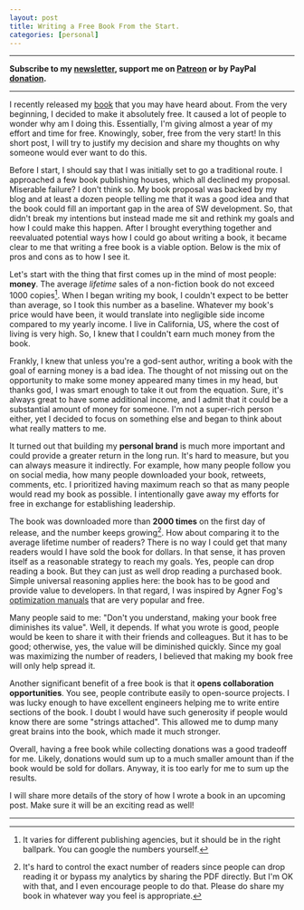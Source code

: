 ```yaml
---
layout: post
title: Writing a Free Book From the Start.
categories: [personal]
---
```


------
**Subscribe to my [newsletter](https://mailchi.mp/4eb73720aafe/easyperf), support me on [Patreon](https://www.patreon.com/dendibakh) or by PayPal [donation](https://www.paypal.com/cgi-bin/webscr?cmd=_donations&business=TBM3NW8TKTT34&currency_code=USD&source=url).**

------

I recently released my [book](https://book.easyperf.net/perf_book) that you may have heard about. From the very beginning, I decided to make it absolutely free. It caused a lot of people to wonder why am I doing this. Essentially, I'm giving almost a year of my effort and time for free. Knowingly, sober, free from the very start! In this short post, I will try to justify my decision and share my thoughts on why someone would ever want to do this.

Before I start, I should say that I was initially set to go a traditional route. I approached a few book publishing houses, which all declined my proposal. Miserable failure? I don't think so. My book proposal was backed by my blog and at least a dozen people telling me that it was a good idea and that the book could fill an important gap in the area of SW development. So, that didn't break my intentions but instead made me sit and rethink my goals and how I could make this happen. After I brought everything together and reevaluated potential ways how I could go about writing a book, it became clear to me that writing a free book is a viable option. Below is the mix of pros and cons as to how I see it.

Let's start with the thing that first comes up in the mind of most people: **money**. The average *lifetime* sales of a non-fiction book do not exceed 1000 copies[^1]. When I began writing my book, I couldn't expect to be better than average, so I took this number as a baseline. Whatever my book's price would have been, it would translate into negligible side income compared to my yearly income. I live in California, US, where the cost of living is very high. So, I knew that I couldn't earn much money from the book.

Frankly, I knew that unless you're a god-sent author, writing a book with the goal of earning money is a bad idea. The thought of not missing out on the opportunity to make some money appeared many times in my head, but thanks god, I was smart enough to take it out from the equation. Sure, it's always great to have some additional income, and I admit that it could be a substantial amount of money for someone. I'm not a super-rich person either, yet I decided to focus on something else and began to think about what really matters to me.

It turned out that building my **personal brand** is much more important and could provide a greater return in the long run. It's hard to measure, but you can always measure it indirectly. For example, how many people follow you on social media, how many people downloaded your book, retweets, comments, etc. I prioritized having maximum reach so that as many people would read my book as possible. I intentionally gave away my efforts for free in exchange for establishing leadership.

The book was downloaded more than **2000 times** on the first day of release, and the number keeps growing[^2]. How about comparing it to the average lifetime number of readers? There is no way I could get that many readers would I have sold the book for dollars. In that sense, it has proven itself as a reasonable strategy to reach my goals. Yes, people can drop reading a book. But they can just as well drop reading a purchased book. Simple universal reasoning applies here: the book has to be good and provide value to developers. In that regard, I was inspired by Agner Fog's [optimization manuals](https://www.agner.org/optimize/) that are very popular and free.

Many people said to me: "Don't you understand, making your book free diminishes its value". Well, it depends. If what you wrote is good, people would be keen to share it with their friends and colleagues. But it has to be good; otherwise, yes, the value will be diminished quickly. Since my goal was maximizing the number of readers, I believed that making my book free will only help spread it.

Another significant benefit of a free book is that it **opens collaboration opportunities**. You see, people contribute easily to open-source projects. I was lucky enough to have excellent engineers helping me to write entire sections of the book. I doubt I would have such generosity if people would know there are some "strings attached". This allowed me to dump many great brains into the book, which made it much stronger.

Overall, having a free book while collecting donations was a good tradeoff for me. Likely, donations would sum up to a much smaller amount than if the book would be sold for dollars. Anyway, it is too early for me to sum up the results.

I will share more details of the story of how I wrote a book in an upcoming post. Make sure it will be an exciting read as well!

---

[^1]: It varies for different publishing agencies, but it should be in the right ballpark. You can google the numbers yourself.
[^2]: It's hard to control the exact number of readers since people can drop reading it or bypass my analytics by sharing the PDF directly. But I'm OK with that, and I even encourage people to do that. Please do share my book in whatever way you feel is appropriate.
